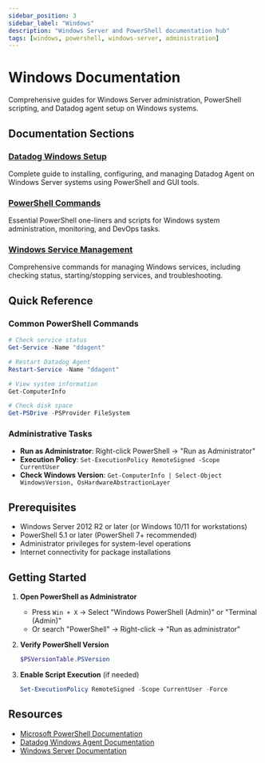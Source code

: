 ```yaml
---
sidebar_position: 3
sidebar_label: "Windows"
description: "Windows Server and PowerShell documentation hub"
tags: [windows, powershell, windows-server, administration]
---
```


# Windows Documentation

Comprehensive guides for Windows Server administration, PowerShell scripting, and Datadog agent setup on Windows systems.

## Documentation Sections

### [Datadog Windows Setup](./datadog-windows-setup.md)
Complete guide to installing, configuring, and managing Datadog Agent on Windows Server systems using PowerShell and GUI tools.

### [PowerShell Commands](./powershell-commands.md)
Essential PowerShell one-liners and scripts for Windows system administration, monitoring, and DevOps tasks.

### [Windows Service Management](./windows-service-management.md)
Comprehensive commands for managing Windows services, including checking status, starting/stopping services, and troubleshooting.

## Quick Reference

### Common PowerShell Commands

```powershell
# Check service status
Get-Service -Name "ddagent"

# Restart Datadog Agent
Restart-Service -Name "ddagent"

# View system information
Get-ComputerInfo

# Check disk space
Get-PSDrive -PSProvider FileSystem
```

### Administrative Tasks

- **Run as Administrator**: Right-click PowerShell → "Run as Administrator"
- **Execution Policy**: `Set-ExecutionPolicy RemoteSigned -Scope CurrentUser`
- **Check Windows Version**: `Get-ComputerInfo | Select-Object WindowsVersion, OsHardwareAbstractionLayer`

## Prerequisites

- Windows Server 2012 R2 or later (or Windows 10/11 for workstations)
- PowerShell 5.1 or later (PowerShell 7+ recommended)
- Administrator privileges for system-level operations
- Internet connectivity for package installations

## Getting Started

1. **Open PowerShell as Administrator**
   - Press `Win + X` → Select "Windows PowerShell (Admin)" or "Terminal (Admin)"
   - Or search "PowerShell" → Right-click → "Run as administrator"

2. **Verify PowerShell Version**
   ```powershell
   $PSVersionTable.PSVersion
   ```

3. **Enable Script Execution** (if needed)
   ```powershell
   Set-ExecutionPolicy RemoteSigned -Scope CurrentUser -Force
   ```

## Resources

- [Microsoft PowerShell Documentation](https://docs.microsoft.com/en-us/powershell/)
- [Datadog Windows Agent Documentation](https://docs.datadoghq.com/agent/basic_agent_usage/windows/)
- [Windows Server Documentation](https://docs.microsoft.com/en-us/windows-server/)
